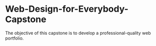 # Web-Design-for-Everybody-Capstone
The objective of this capstone is to develop a professional-quality web portfolio.
